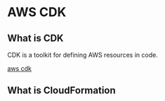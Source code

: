 # AWS CDK

## What is CDK
CDK is a toolkit for defining AWS resources in code.

[aws cdk](https://aws.amazon.com/cdk)

## What is CloudFormation
